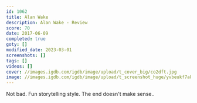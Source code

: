 ```yaml
---
id: 1062
title: Alan Wake
description: Alan Wake - Review
score: 70
date: 2017-06-09
completed: true
goty: []
modified_date: 2023-03-01
screenshots: []
tags: []
videos: []
cover: //images.igdb.com/igdb/image/upload/t_cover_big/co2dft.jpg
image: //images.igdb.com/igdb/image/upload/t_screenshot_huge/yvbeukf7akfc2fkkzpmc.jpg
---
```

Not bad. Fun storytelling style. The end doesn't make sense..